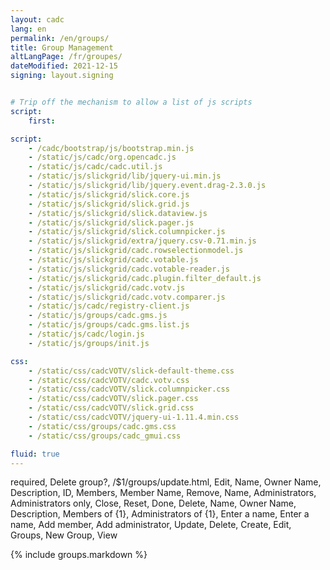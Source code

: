 ```yaml
---
layout: cadc
lang: en
permalink: /en/groups/
title: Group Management
altLangPage: /fr/groupes/
dateModified: 2021-12-15
signing: layout.signing


# Trip off the mechanism to allow a list of js scripts
script:
    first:

script:
    - /cadc/bootstrap/js/bootstrap.min.js
    - /static/js/cadc/org.opencadc.js
    - /static/js/cadc/cadc.util.js
    - /static/js/slickgrid/lib/jquery-ui.min.js
    - /static/js/slickgrid/lib/jquery.event.drag-2.3.0.js
    - /static/js/slickgrid/slick.core.js
    - /static/js/slickgrid/slick.grid.js
    - /static/js/slickgrid/slick.dataview.js
    - /static/js/slickgrid/slick.pager.js
    - /static/js/slickgrid/slick.columnpicker.js
    - /static/js/slickgrid/extra/jquery.csv-0.71.min.js
    - /static/js/slickgrid/cadc.rowselectionmodel.js
    - /static/js/slickgrid/cadc.votable.js
    - /static/js/slickgrid/cadc.votable-reader.js
    - /static/js/slickgrid/cadc.plugin.filter_default.js
    - /static/js/slickgrid/cadc.votv.js
    - /static/js/slickgrid/cadc.votv.comparer.js
    - /static/js/cadc/registry-client.js
    - /static/js/groups/cadc.gms.js
    - /static/js/groups/cadc.gms.list.js
    - /static/js/cadc/login.js
    - /static/js/groups/init.js

css: 
    - /static/css/cadcVOTV/slick-default-theme.css
    - /static/css/cadcVOTV/cadc.votv.css
    - /static/css/cadcVOTV/slick.columnpicker.css
    - /static/css/cadcVOTV/slick.pager.css
    - /static/css/cadcVOTV/slick.grid.css
    - /static/css/cadcVOTV/jquery-ui-1.11.4.min.css
    - /static/css/groups/cadc.gms.css
    - /static/css/groups/cadc_gmui.css

fluid: true
---
```


<div id="list_content_headers" class="hidden" lang="en">
    <!-- <span class="label_required" lang="en">required</span>
    <span class="list_header_name" lang="en">Name</span>
    <span class="list_header_owner_name" lang="en">Owner Name</span>
    <span class="list_header_description" lang="en">Description</span>
    <span class="list_header_id" lang="en">ID</span>
    <span class="list_header_members" lang="en">Members</span>
    <span class="list_header_member_name" lang="en">Member Name</span>
    <span class="list_header_remove" lang="en">Remove</span>
    <span class="list_header_admin_name" lang="en">Name</span>
    <span class="list_header_admins" lang="en">Administrators</span>
    <span class="delete_group_confirmation_title" lang="en">Delete group?</span>
    <span class="view_txt" lang="en">View</span>
    <span class="edit_txt" lang="en">Edit</span> -->
    <span class="label_required" lang="en">required</span>,
    <span class="delete_group_confirmation_title" lang="en">Delete group?</span>,
    <span class="edit_link" lang="en">/$1/groups/update.html</span>,
    <span class="edit_link_label" lang="en">Edit</span>,
    <span class="list_header_name" lang="en">Name</span>,
    <span class="list_header_owner_name" lang="en">Owner Name</span>,
    <span class="list_header_description" lang="en">Description</span>,
    <span class="list_header_id" lang="en">ID</span>,
    <span class="list_header_members" lang="en">Members</span>,
    <span class="list_header_member_name" lang="en">Member Name</span>,
    <span class="list_header_remove" lang="en">Remove</span>,
    <span class="list_header_admin_name" lang="en">Name</span>,
    <span class="list_header_admins" lang="en">Administrators</span>,
    <span class="admins_only_msg" lang="en">Administrators only</span>,
    <span class="button_close" lang="en">Close</span>,
    <span class="button_reset" lang="en">Reset</span>,
    <span class="button_done" lang="en">Done</span>,
    <span class="button_delete" lang="en">Delete</span>,
    <span class="details_form_group_name_label" lang="en">Name</span>,
    <span class="details_form_owner_name_label" lang="en">Owner Name</span>,
    <span class="details_form_group_description_label" lang="en">Description</span>,
    <span class="details_form_group_members_label" lang="en">Members of {1}</span>,
    <span class="details_form_group_admins_label" lang="en">Administrators of {1}</span>,
    <span class="details_form_group_search_placeholder_members" lang="en">Enter a name</span>,
    <span class="details_form_group_search_placeholder_admins" lang="en">Enter a name</span>,
    <span class="details_form_add_members_button" lang="en">Add member</span>,
    <span class="details_form_add_admins_button" lang="en">Add administrator</span>,
    <span class="details_form_submit_button_update" lang="en">Update</span>,
    <span class="details_form_submit_button_delete" lang="en">Delete</span>,
    <span class="details_form_submit_button_create" lang="en">Create</span>,
    <span class="edit_txt" lang="en">Edit</span>,
    <span class="navigation_menu_header_label" lang="en">Groups</span>,
    <span class="navigation_menu_new_group_label" lang="en">New Group</span>,
    <span class="view_txt" lang="en">View</span>
</div>

{% include groups.markdown %}

